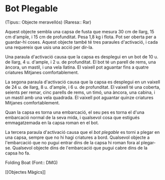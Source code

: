 # Bot Plegable

(Tipus:: Objecte meravellós) (Raresa:: Rar)

Aquest objecte sembla una capsa de fusta que mesura 30 cm de llarg, 15 cm d'ample, i 15 cm de profunditat. Pesa 1,8 kg i flota. Pot ser oberta per a guardar-hi coses. Aquest objecte també té tres paraules d'activació, i cada una requereix que usis una acció per dir-la.

Una paraula d'activació causa que la capsa es desplegui en un bot de 10 u. de llarg, 4 u. d'ample, i 2 u. de profunditat. El bot té un parell de rems, una àncora, un mastil, i una vela llatina. El vaixell pot aguantar fins a quatre criatures Mitjanes comfortablement.

La segona paraula d'activació causa que la capsa es desplegui en un vaixell de 24 u. de llarg, 8 u. d'ample, i 6 u. de profunditat. El vaixell té una coberta, seients per remar, cinc parells de rems, un timó, una àncora, una cabina, i un mastil amb una vela quadrada. El vaixell pot aguantar quinze criatures Mitjanes comfortablement.

Quan la capsa es torna una embarcació, el seu pes es torna el d'una embarcació normal de la seva mida, i qualsevol cosa que estigués emmagatzemada en la capsa roman en el bot.

La tercera paraula d'activació causa que el *bot plegable* es torni a plegar en una capsa, sempre que no hi hagi criatures a bord. Qualsevol objecte a l'embarcació que no pugui entrar dins de la capsa hi roman fora al plegar-se. Qualsevol objecte dins de l'embarcació que pugui cabre dins de la capsa ho fa.

Folding Boat (Font:: DMG)

[[Objectes Màgics]]